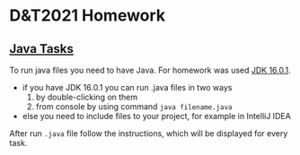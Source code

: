 # D&T2021 Homework
## [Java Tasks](../../tree/Java_tasks)
To run java files you need to have Java.
For homework was used [JDK 16.0.1](https://www.oracle.com/java/technologies/javase/jdk16-archive-downloads.html).

* if you have JDK 16.0.1 you can run .java files in two ways
  1. by double-clicking on them
  2. from console by using command `java filename.java`
* else you need to include files to your project, for example in IntelliJ IDEA

After run `.java` file follow the instructions, which will be displayed for every task.